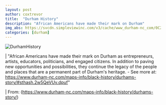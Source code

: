 ```yaml
---
layout: post
author: coxtrevor
title:  "Durham History"
description: "African Americans have made their mark on Durham"
img_abs: https://svcdn.simpleviewinc.com/v3/cache/www_durham-nc_com/0C2E5B894507920AC28A711B98D2B260.jpg
categories: [durham]
---
```



![DurhamHistory](https://svcdn.simpleviewinc.com/v3/cache/www_durham-nc_com/0C2E5B894507920AC28A711B98D2B260.jpg)

| "African Americans have made their mark on Durham as entrepreneurs, artists, educators, politicians, and engaged citizens. In addition to paving new opportunities and possibilities, they continue the legacy of the people and places that are a permanent part of Durham's heritage. - See more at: https://www.durham-nc.com/maps-info/black-history/durhams-story/#sthash.2w5QeVUv.dpuf"

| From: (https://www.durham-nc.com/maps-info/black-history/durhams-story/)
